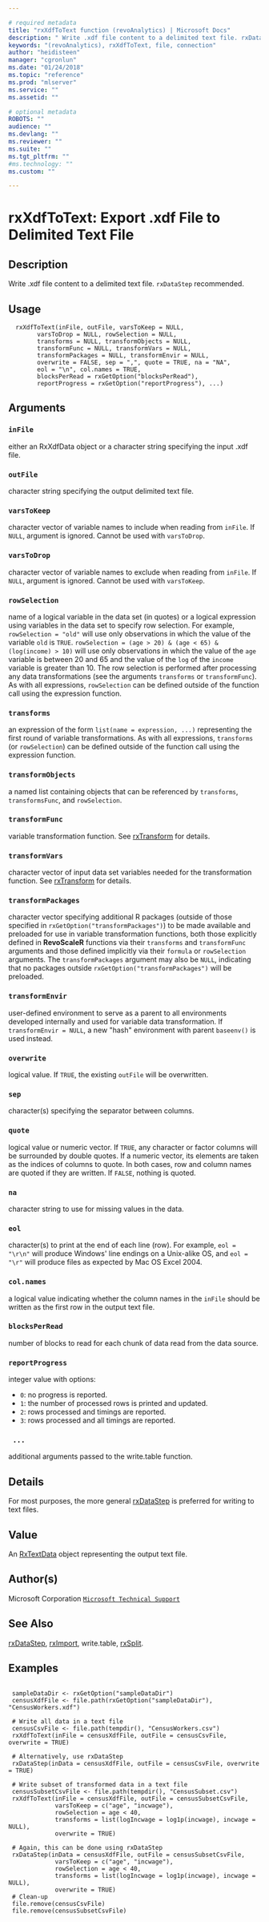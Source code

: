 ```yaml
--- 

# required metadata 
title: "rxXdfToText function (revoAnalytics) | Microsoft Docs" 
description: " Write .xdf file content to a delimited text file. rxDataStep recommended. " 
keywords: "(revoAnalytics), rxXdfToText, file, connection" 
author: "heidisteen" 
manager: "cgronlun" 
ms.date: "01/24/2018" 
ms.topic: "reference" 
ms.prod: "mlserver" 
ms.service: "" 
ms.assetid: "" 

# optional metadata 
ROBOTS: "" 
audience: "" 
ms.devlang: "" 
ms.reviewer: "" 
ms.suite: "" 
ms.tgt_pltfrm: "" 
#ms.technology: "" 
ms.custom: "" 

--- 
```



 # rxXdfToText: Export .xdf File to Delimited Text File 
 ## Description

Write .xdf file content to a delimited text file. `rxDataStep` recommended.


 ## Usage

```   
  rxXdfToText(inFile, outFile, varsToKeep = NULL, 
        varsToDrop = NULL, rowSelection = NULL, 
        transforms = NULL, transformObjects = NULL,
        transformFunc = NULL, transformVars = NULL,  
        transformPackages = NULL, transformEnvir = NULL, 
        overwrite = FALSE, sep = ",", quote = TRUE, na = "NA", 
        eol = "\n", col.names = TRUE,
        blocksPerRead = rxGetOption("blocksPerRead"),
        reportProgress = rxGetOption("reportProgress"), ...) 

```

 ## Arguments



 ### `inFile`
 either an RxXdfData object or a character string specifying the input .xdf file. 



 ### `outFile`
 character string specifying the output delimited text file. 



 ### `varsToKeep`
 character vector of variable names to include when reading from `inFile`. If `NULL`, argument is ignored. Cannot be used with `varsToDrop`. 



 ### `varsToDrop`
 character vector of variable names to exclude when reading from `inFile`. If `NULL`, argument is ignored. Cannot be used with `varsToKeep`. 



 ### `rowSelection`
 name of a logical variable in the data set (in quotes) or a logical expression using variables in the data set to specify row selection.  For example, `rowSelection = "old"` will use only observations in which the value of the variable `old` is `TRUE`.  `rowSelection = (age > 20) & (age < 65) & (log(income) > 10)` will use only observations in which the value of the `age` variable is between 20 and 65 and the value of the `log` of the `income` variable is greater than 10.  The row selection is performed after processing any data transformations  (see the arguments `transforms` or `transformFunc`). As with all expressions, `rowSelection` can be defined outside of the function  call using the expression function. 



 ### `transforms`
 an expression of the form `list(name = expression, ...)` representing the first round of variable transformations. As with all expressions, `transforms` (or `rowSelection`)  can be defined outside of the function call using the expression function. 



 ### `transformObjects`
 a named list containing objects that can be referenced by `transforms`, `transformsFunc`, and `rowSelection`. 



 ### `transformFunc`
 variable transformation function. See [rxTransform](rxTransform.md) for details. 



 ### `transformVars`
 character vector of input data set variables needed for the transformation function. See [rxTransform](rxTransform.md) for details. 



 ### `transformPackages`
 character vector specifying additional R packages (outside of those specified in `rxGetOption("transformPackages")`) to be made available and  preloaded for use in variable transformation functions, both those explicitly defined in **RevoScaleR** functions via their `transforms` and `transformFunc` arguments and those  defined implicitly via their `formula` or `rowSelection` arguments.  The `transformPackages` argument may also be `NULL`,  indicating that no packages outside `rxGetOption("transformPackages")` will be preloaded. 



 ### `transformEnvir`
 user-defined environment to serve as a parent to  all environments developed internally and used for variable data transformation. If `transformEnvir = NULL`, a new "hash" environment with parent `baseenv()` is used instead. 



 ### `overwrite`
 logical value. If `TRUE`, the existing `outFile` will be overwritten. 



 ### `sep`
 character(s) specifying the separator between columns. 



 ### `quote`
 logical value or numeric vector. If `TRUE`, any character or factor columns will be surrounded by double quotes. If a numeric vector, its elements are taken as the indices of columns to quote. In both cases, row and column names are quoted if they are written. If `FALSE`, nothing is quoted. 



 ### `na`
 character string to use for missing values in the data. 



 ### `eol`
 character(s) to print at the end of each line (row). For example, `eol = "\r\n"` will produce Windows' line endings on a Unix-alike OS, and `eol = "\r"` will produce files as expected by Mac OS Excel 2004. 



 ### `col.names`
 a logical value indicating whether the column names in the `inFile` should be written as the first row in the output text file. 



 ### `blocksPerRead`
 number of blocks to read for each chunk of data read from the data source. 



 ### `reportProgress`
 integer value with options:  
*   `0`: no progress is reported. 
*   `1`: the number of processed rows is printed and updated. 
*   `2`: rows processed and timings are reported. 
*   `3`: rows processed and all timings are reported. 




 ### ` ...`
 additional arguments passed to the write.table function. 



 ## Details

For most purposes, the more general [rxDataStep](rxDataStep.md) is preferred for writing to text files.


 ## Value

An [RxTextData](RxTextData.md) object representing the output text file.


 ## Author(s)
 Microsoft Corporation [`Microsoft Technical Support`](https://go.microsoft.com/fwlink/?LinkID=698556&clcid=0x409)


 ## See Also

[rxDataStep](rxDataStep.md),
[rxImport](rxImport.md),
write.table,
[rxSplit](rxSplitXdf.md).

 ## Examples

 ```

  sampleDataDir <- rxGetOption("sampleDataDir")
  censusXdfFile <- file.path(rxGetOption("sampleDataDir"), "CensusWorkers.xdf")

  # Write all data in a text file
  censusCsvFile <- file.path(tempdir(), "CensusWorkers.csv")
  rxXdfToText(inFile = censusXdfFile, outFile = censusCsvFile, overwrite = TRUE)

  # Alternatively, use rxDataStep
  rxDataStep(inData = censusXdfFile, outFile = censusCsvFile, overwrite = TRUE)

  # Write subset of transformed data in a text file
  censusSubsetCsvFile <- file.path(tempdir(), "CensusSubset.csv")
  rxXdfToText(inFile = censusXdfFile, outFile = censusSubsetCsvFile,
              varsToKeep = c("age", "incwage"),
              rowSelection = age < 40,
              transforms = list(logIncwage = log1p(incwage), incwage = NULL),
              overwrite = TRUE)

  # Again, this can be done using rxDataStep
  rxDataStep(inData = censusXdfFile, outFile = censusSubsetCsvFile,
              varsToKeep = c("age", "incwage"),
              rowSelection = age < 40,
              transforms = list(logIncwage = log1p(incwage), incwage = NULL),
              overwrite = TRUE)
  # Clean-up
  file.remove(censusCsvFile)
  file.remove(censusSubsetCsvFile)          
```



